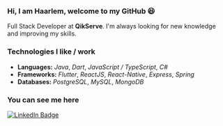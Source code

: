 ### Hi, I am Haarlem, welcome to my GitHub :satisfied:

Full Stack Developer at **QikServe**.
I'm always looking for new knowledge and improving my skills.

### Technologies I like / work

- **Languages:** _Java_, _Dart_, _JavaScript / TypeScript_, _C#_
- **Frameworks:** _Flutter_, _ReactJS_, _React-Native_, _Express_, _Spring_
- **Databases:** _PostgreSQL_, _MySQL_, _MongoDB_

### You can see me here

[![LinkedIn Badge](https://img.shields.io/badge/-Haarlem%20Notoroberto-0077B5?style=flat-square&logo=linkedin&labelColor=0077B5)](https://www.linkedin.com/in/haarlem-notoroberto)
